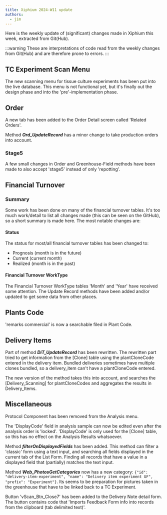 ```yaml
---
title: Xiphium 2024-W11 update
authors:
  - jim
---
```

Here is the weekly update of (significant) changes made in Xiphium this week, extracted from Git(Hub).

:::warning
These are interpretations of code read from the weekly changes from Git(Hub) and are therefore prone to errors.
:::

<!--truncate-->

## TC Experiment Scan Menu
The new scanning menu for tissue culture experiments has been put into the live database. This menu is not functional yet, but it's finally out the design phase and into the 'pre'-implementation phase.

## Order
A new tab has been added to the Order Detail screen called 'Related Orders'.

Method ***Ord_UpdateRecord*** has a minor change to take production orders into account.

### Stage5
A few small changes in Order and Greenhouse-Field methods have been made to also accept 'stage5'  instead of only 'repotting'.

## Financial Turnover

### Summary
Some work has been done on many of the financial turnover tables. It's too much work/detail to list all changes made (this can be seen on the GitHub), so a short summary is made here. The most notable changes are:

#### Status
The status for most/all financial turnover tables has been changed to:
- Prognosis (month is in the future)
- Current (current month)
- Realized (month is in the past)

#### Financial Turnover WorkType
The Financial Turnover WorkType tables 'Month' and 'Year' have received some attention. The Update Record methods have been added and/or updated to get some data from other places.


## Plants Code
'remarks commercial' is now a searchable filed in Plant Code.

## Delivery Items
Part of method ***DiT_UpdateRecord*** has been rewritten. The rewritten part tried to get information from the [Clone] table using the plantCloneCode entered in the delivery item. 
Bundled deliveries sometimes have multiple clones bundled, so a delivery_item can't have a plantCloneCode entered.

The new version of the method takes this into account, and searches the [Delivery_Scanning] for plantCloneCodes and aggregates the results in Delivery_Items.

## Miscellaneous
Protocol Component has been removed from the Analysis menu.

The 'DisplayCode' field in analysis sample can now be edited even after the analysis order is 'locked'. 'DisplayCode' is only used for the [Clone] table, so this has no effect on the Analysis Results whatsoever.

Method ***filterOnDisplayedFields*** has been added. This method can filter a 'classic' form using a text input, and searching all fields displayed in the current tab of the List Form. Finding all records that have a value in a displayed field that (partially) matches the text input.

Method ***Web_PhotosGetCategories*** now has a new category: 
```{"id": "delivery-item-experiment", "name": "Delivery item experiment GF", "prefix": "Experiment"}```. Its seems to be preparation for pictures taken in the greenhouse that have to be linked back to a TC Experiment.

Button 'vScan_Btn_Close7' has been added to the Delivery Note detail form. The button contains code that 'Imports Feedback Form info into records from the clipboard (tab delimited text)'.